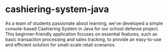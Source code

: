 # cashiering-system-java
As a team of students passionate about learning, we've developed a simple console-based Cashiering System in Java for our school defense project. This beginner-friendly application focuses on essential features, such as basic transaction processing and sales tracking, to provide an easy-to-use and efficient solution for small-scale retail scenarios.
